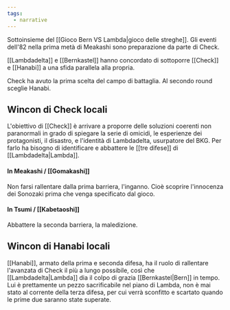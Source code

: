```yaml
---
tags:
  - narrative
---
```


Sottoinsieme del [[Gioco Bern VS Lambda|gioco delle streghe]].
Gli eventi dell'82 nella prima metà di Meakashi sono preparazione da parte di Check.

[[Lambdadelta]] e [[Bernkastel]] hanno concordato di sottoporre [[Check]] e [[Hanabi]] a una sfida parallela alla propria.

Check ha avuto la prima scelta del campo di battaglia.
Al secondo round sceglie Hanabi.

## Wincon di Check locali

L'obiettivo di [[Check]] è arrivare a proporre delle soluzioni coerenti non paranormali in grado di spiegare la serie di omicidi, le esperienze dei protagonisti, il disastro, e l'identità di Lambdadelta, usurpatore del BKG.
Per farlo ha bisogno di identificare e abbattere le [[tre difese]] di [[Lambdadelta|Lambda]].
#### In Meakashi / [[Gomakashi]]
Non farsi rallentare dalla prima barriera, l'inganno. Cioè scoprire l'innocenza dei Sonozaki prima che venga specificato dal gioco.
#### In Tsumi / [[Kabetaoshi]]
Abbattere la seconda barriera, la maledizione.



## Wincon di Hanabi locali

[[Hanabi]], armato della prima e seconda difesa, ha il ruolo di rallentare l'avanzata di Check il più a lungo possibile, così che [[Lambdadelta|Lambda]] dia il colpo di grazia [[Bernkastel|Bern]] in tempo.
Lui è prettamente un pezzo sacrificabile nel piano di Lambda, non è mai stato al corrente della terza difesa, per cui verrà sconfitto e scartato quando le prime due saranno state superate.